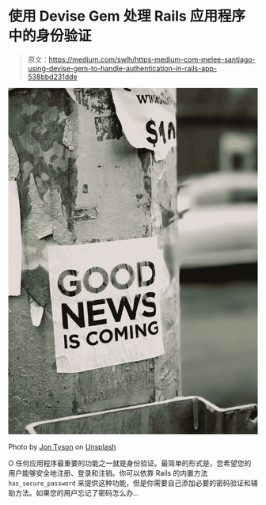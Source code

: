 # 使用 Devise Gem 处理 Rails 应用程序中的身份验证

> 原文：<https://medium.com/swlh/https-medium-com-melee-santiago-using-devise-gem-to-handle-authentication-in-rails-app-538bbd231dde>

![](img/5167a436ae61a74ad79c3678d2e3f838.png)

Photo by [Jon Tyson](https://unsplash.com/photos/XmMsdtiGSfo?utm_source=unsplash&utm_medium=referral&utm_content=creditCopyText) on [Unsplash](https://unsplash.com/search/photos/sign?utm_source=unsplash&utm_medium=referral&utm_content=creditCopyText)

O 任何应用程序最重要的功能之一就是身份验证。最简单的形式是，您希望您的用户能够安全地注册、登录和注销。你可以依靠 Rails 的内置方法`has_secure_password` 来提供这种功能，但是你需要自己添加必要的密码验证和辅助方法。如果您的用户忘记了密码怎么办…